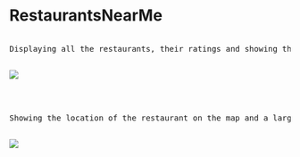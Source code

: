 # RestaurantsNearMe



<pre>

Displaying all the restaurants, their ratings and showing the search system.

</pre>
![](RestaurantViewDemo.gif)




<pre>



Showing the location of the restaurant on the map and a larger description accompanied by a set of photos of the interior

</pre>

![](DetailsViewDemo.gif)

